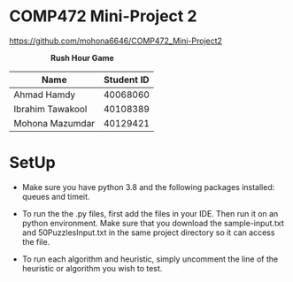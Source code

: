 # COMP472 Mini-Project 2

https://github.com/mohona6646/COMP472_Mini-Project2

$~~~~~~~~~~~~~~~~~~$ **Rush Hour Game**

| Name             | Student ID |
| ---------------- | ---------- |
| Ahmad Hamdy      | 40068060   |
| Ibrahim Tawakool | 40108389   |
| Mohona Mazumdar  | 40129421   |

# SetUp

- Make sure you have python 3.8 and the following packages installed: queues and timeit.

- To run the the .py files, first add the files in your IDE. Then run it on an python environment. Make sure that you download the sample-input.txt and 50PuzzlesInput.txt in the same project directory so it can access the file.

- To run each algorithm and heuristic, simply uncomment the line of the heuristic or algorithm you wish to test. 
